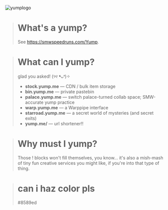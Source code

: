 
![yumplogo](https://github.com/user-attachments/assets/9b83bca9-40d1-49da-95b1-22ce197b2769)

> # What's a yump?
> See https://smwspeedruns.com/Yump. 

> # What can I yump?
> glad you asked! (୨୧ ❛ᴗ❛)✧
> - **stock.yump.me** — CDN / bulk item storage
> - **bin.yump.me** — private pastebin
> - **palace.yump.me** — switch palace-turned collab space; SMW-accurate yump practice
> - **warp.yump.me** — a Warppipe interface
> - **starroad.yump.me** — a secret world of mysteries (and secret exits)
> - **yump.me/** — url shortener!!

> # Why must I yump?
> Those ! blocks won't fill themselves, you know... it's also a mish-mash of tiny fun creative services you might like, if you're into that type of thing.

> # can i haz color pls
> #8589ed

